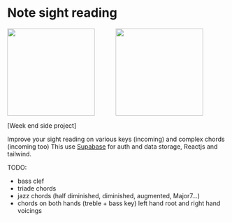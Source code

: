 # Note sight reading

<div style="display: flex">
  <img style="display: block" src="https://user-images.githubusercontent.com/3995719/213889075-0821775f-3925-4efa-957c-fdad8b9ad563.png" width="200" height="auto">
  <img style="display: block; margin-left: 48px" src="https://user-images.githubusercontent.com/3995719/213889198-6d7e9245-b977-4b94-aa28-5a60b8bab8bd.png" width="200" height="auto">
  </div>


[Week end side project]

Improve your sight reading on various keys (incoming) and complex chords (incoming too)
This use [Supabase](https://supabase.com/) for auth and data storage, Reactjs and tailwind.

TODO: 
  - bass clef
  - triade chords
  - jazz chords (half diminished, diminished, augmented, Major7...)
  - chords on both hands (treble + bass key) left hand root and right hand voicings 
